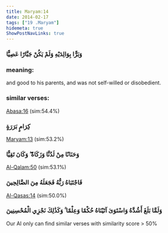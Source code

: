 ```yaml
---
title: Maryam:14
date: 2014-02-17
tags: ["19 .Maryam"]
hidemeta: true 
ShowPostNavLinks: true 
---
```

### وَبَرًّا بِوَالِدَيْهِ وَلَمْ يَكُنْ جَبَّارًا عَصِيًّا
### meaning: 
and good to his parents, and was not self-willed or disobedient.
### similar verses: 

[Abasa:16](/80/16) (sim:54.4%)

### كِرَامٍ بَرَرَةٍ

[Maryam:13](/19/13) (sim:53.2%)

### وَحَنَانًا مِنْ لَدُنَّا وَزَكَاةً ۖ وَكَانَ تَقِيًّا

[Al-Qalam:50](/68/50) (sim:53.1%)

### فَاجْتَبَاهُ رَبُّهُ فَجَعَلَهُ مِنَ الصَّالِحِينَ

[Al-Qasas:14](/28/14) (sim:50.0%)

### وَلَمَّا بَلَغَ أَشُدَّهُ وَاسْتَوَىٰ آتَيْنَاهُ حُكْمًا وَعِلْمًا ۚ وَكَذَٰلِكَ نَجْزِي الْمُحْسِنِينَ

Our AI only can find similar verses with similarity score > 50% 
